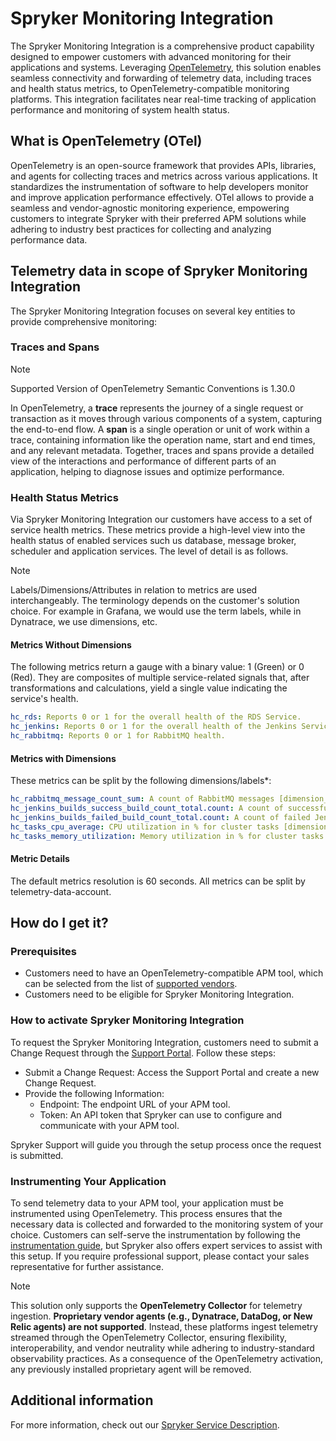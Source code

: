 # Spryker Monitoring Integration
The Spryker Monitoring Integration is a comprehensive product capability designed to empower customers with advanced monitoring for their applications and systems. Leveraging [OpenTelemetry](https://opentelemetry.io/), this solution enables seamless connectivity and forwarding of telemetry data, including traces and health status metrics, to OpenTelemetry-compatible monitoring platforms. This integration facilitates near real-time tracking of application performance and monitoring of system health status.

## What is OpenTelemetry (OTel)
OpenTelemetry is an open-source framework that provides APIs, libraries, and agents for collecting traces and metrics across various applications. It standardizes the instrumentation of software to help developers monitor and improve application performance effectively. OTel allows to provide a seamless and vendor-agnostic monitoring experience, empowering customers to integrate Spryker with their preferred APM solutions while adhering to industry best practices for collecting and analyzing performance data.

## Telemetry data in scope of Spryker Monitoring Integration
The Spryker Monitoring Integration focuses on several key entities to provide comprehensive monitoring:

### Traces and Spans
> [!NOTE]
> Supported Version of OpenTelemetry Semantic Conventions is 1.30.0

In OpenTelemetry, a **trace** represents the journey of a single request or transaction as it moves through various components of a system, capturing the end-to-end flow. A **span** is a single operation or unit of work within a trace, containing information like the operation name, start and end times, and any relevant metadata. Together, traces and spans provide a detailed view of the interactions and performance of different parts of an application, helping to diagnose issues and optimize performance.

### Health Status Metrics
Via Spryker Monitoring Integration our customers have access to a set of service health metrics. These metrics provide a high-level view into the health status of enabled services such us database, message broker, scheduler and application services. The level of detail is as follows.

> [!NOTE]
> Labels/Dimensions/Attributes in relation to metrics are used interchangeably. The terminology depends on the customer's solution choice. For example in Grafana, we would use the term labels, while in Dynatrace, we use dimensions, etc.

#### Metrics Without Dimensions
The following metrics return a gauge with a binary value: 1 (Green) or 0 (Red). They are composites of multiple service-related signals that, after transformations and calculations, yield a single value indicating the service's health.

```yaml
hc_rds: Reports 0 or 1 for the overall health of the RDS Service.
hc_jenkins: Reports 0 or 1 for the overall health of the Jenkins Service.
hc_rabbitmq: Reports 0 or 1 for RabbitMQ health.
```

#### Metrics with Dimensions
These metrics can be split by the following dimensions/labels*:
```yaml
hc_rabbitmq_message_count_sum: A count of RabbitMQ messages [dimension_queue, dimension_virtualhost].
hc_jenkins_builds_success_build_count_total.count: A count of successful Jenkins jobs [jenkins_job].
hc_jenkins_builds_failed_build_count_total.count: A count of failed Jenkins jobs [jenkins_job].
hc_tasks_cpu_average: CPU utilization in % for cluster tasks [dimension_clustername, dimension_servicename].
hc_tasks_memory_utilization: Memory utilization in % for cluster tasks [dimension_clustername, dimension_servicename].
```
#### Metric Details
The default metrics resolution is 60 seconds. All metrics can be split by telemetry-data-account.

## How do I get it?
### Prerequisites
- Customers need to have an OpenTelemetry-compatible APM tool, which can be selected from the list of [supported vendors](https://opentelemetry.io/ecosystem/vendors/). <br>
- Customers need to be eligible for Spryker Monitoring Integration.

### How to activate Spryker Monitoring Integration
To request the Spryker Monitoring Integration, customers need to submit a Change Request through the [Support Portal](https://support.spryker.com/). Follow these steps:

- Submit a Change Request: Access the Support Portal and create a new Change Request.
- Provide the following Information:
  - Endpoint: The endpoint URL of your APM tool.
  - Token: An API token that Spryker can use to configure and communicate with your APM tool.

Spryker Support will guide you through the setup process once the request is submitted.

### Instrumenting Your Application
To send telemetry data to your APM tool, your application must be instrumented using OpenTelemetry. This process ensures that the necessary data is collected and forwarded to the monitoring system of your choice.
Customers can self-serve the instrumentation by following the [instrumentation guide](/docs/ca/dev/opentelemetry/how-to-instrument.md#integration), but Spryker also offers expert services to assist with this setup. If you require professional support, please contact your sales representative for further assistance.

> [!NOTE]
>This solution only supports the **OpenTelemetry Collector** for telemetry ingestion. **Proprietary vendor agents (e.g., Dynatrace, DataDog, or New Relic agents) are not supported**. Instead, these platforms ingest telemetry streamed through the OpenTelemetry Collector, ensuring flexibility, interoperability, and vendor neutrality while adhering to industry-standard observability practices. As a consequence of the OpenTelemetry activation, any previously installed proprietary agent will be removed.

## Additional information
For more information, check out our [Spryker Service Description](https://spryker.com/ssd/).

